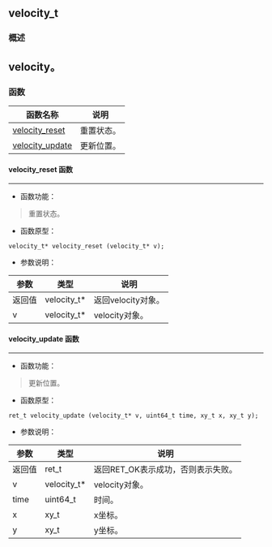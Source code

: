 ## velocity\_t
### 概述
velocity。
----------------------------------
### 函数
<p id="velocity_t_methods">

| 函数名称 | 说明 | 
| -------- | ------------ | 
| <a href="#velocity_t_velocity_reset">velocity\_reset</a> | 重置状态。 |
| <a href="#velocity_t_velocity_update">velocity\_update</a> | 更新位置。 |
#### velocity\_reset 函数
-----------------------

* 函数功能：

> <p id="velocity_t_velocity_reset">重置状态。

* 函数原型：

```
velocity_t* velocity_reset (velocity_t* v);
```

* 参数说明：

| 参数 | 类型 | 说明 |
| -------- | ----- | --------- |
| 返回值 | velocity\_t* | 返回velocity对象。 |
| v | velocity\_t* | velocity对象。 |
#### velocity\_update 函数
-----------------------

* 函数功能：

> <p id="velocity_t_velocity_update">更新位置。

* 函数原型：

```
ret_t velocity_update (velocity_t* v, uint64_t time, xy_t x, xy_t y);
```

* 参数说明：

| 参数 | 类型 | 说明 |
| -------- | ----- | --------- |
| 返回值 | ret\_t | 返回RET\_OK表示成功，否则表示失败。 |
| v | velocity\_t* | velocity对象。 |
| time | uint64\_t | 时间。 |
| x | xy\_t | x坐标。 |
| y | xy\_t | y坐标。 |
